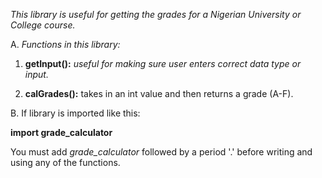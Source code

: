 _This library is useful for getting the grades for a Nigerian University or College course._

A. _Functions in this library:_

1. **getInput():** _useful for making sure user enters correct data type or input._

2. **calGrades():** takes in an int value and then returns a grade (A-F).

B. If library is imported like this:

   **import grade_calculator**

   You must add _grade_calculator_ followed by a period '.' before writing and using any of the functions. 

